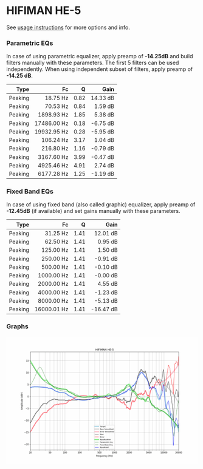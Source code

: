 # HIFIMAN HE-5
See [usage instructions](https://github.com/jaakkopasanen/AutoEq#usage) for more options and info.

### Parametric EQs
In case of using parametric equalizer, apply preamp of **-14.25dB** and build filters manually
with these parameters. The first 5 filters can be used independently.
When using independent subset of filters, apply preamp of **-14.25 dB**.

| Type    | Fc          |    Q | Gain     |
|--------:|------------:|-----:|---------:|
| Peaking | 18.75 Hz    | 0.82 | 14.33 dB |
| Peaking | 70.53 Hz    | 0.84 | 1.59 dB  |
| Peaking | 1898.93 Hz  | 1.85 | 5.38 dB  |
| Peaking | 17486.00 Hz | 0.18 | -6.75 dB |
| Peaking | 19932.95 Hz | 0.28 | -5.95 dB |
| Peaking | 106.24 Hz   | 3.17 | 1.04 dB  |
| Peaking | 216.80 Hz   | 1.16 | -0.79 dB |
| Peaking | 3167.60 Hz  | 3.99 | -0.47 dB |
| Peaking | 4925.46 Hz  | 4.91 | 2.74 dB  |
| Peaking | 6177.28 Hz  | 1.25 | -1.19 dB |

### Fixed Band EQs
In case of using fixed band (also called graphic) equalizer, apply preamp of **-12.45dB**
(if available) and set gains manually with these parameters.

| Type    | Fc          |    Q | Gain      |
|--------:|------------:|-----:|----------:|
| Peaking | 31.25 Hz    | 1.41 | 12.01 dB  |
| Peaking | 62.50 Hz    | 1.41 | 0.95 dB   |
| Peaking | 125.00 Hz   | 1.41 | 1.50 dB   |
| Peaking | 250.00 Hz   | 1.41 | -0.91 dB  |
| Peaking | 500.00 Hz   | 1.41 | -0.10 dB  |
| Peaking | 1000.00 Hz  | 1.41 | -0.00 dB  |
| Peaking | 2000.00 Hz  | 1.41 | 4.55 dB   |
| Peaking | 4000.00 Hz  | 1.41 | -1.23 dB  |
| Peaking | 8000.00 Hz  | 1.41 | -5.13 dB  |
| Peaking | 16000.01 Hz | 1.41 | -16.47 dB |

### Graphs
![](./HIFIMAN%20HE-5.png)